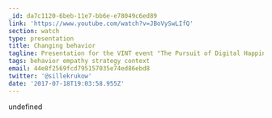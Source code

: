 ```yaml
---
_id: da7c1120-6beb-11e7-bb6e-e78049c6ed89
link: 'https://www.youtube.com/watch?v=JBoVySwLIfQ'
section: watch
type: presentation
title: Changing behavior
tagline: Presentation for the VINT event "The Pursuit of Digital Happiness"
tags: behavior empathy strategy context
email: 44e8f2569fcd795157035e74ed86ebd8
twitter: '@sillekrukow'
date: '2017-07-18T19:03:58.955Z'
---
```

undefined
